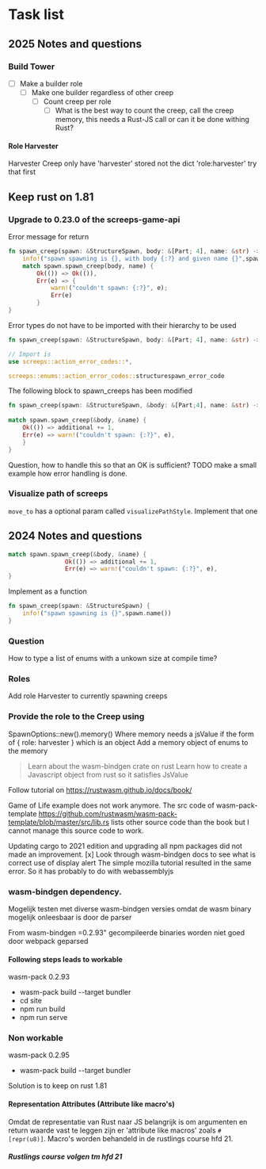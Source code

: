# Task list

## 2025 Notes and questions

### Build Tower

- [ ] Make a builder role
  - [ ] Make one builder regardless of other creep
    - [ ] Count creep per role
      - [ ] What is the best way to count the creep, call the creep memory, this needs a Rust-JS call or can it be done
        withing Rust?

#### Role Harvester

Harvester Creep only have 'harvester' stored not the dict 'role:harvester' try that first

## Keep rust on 1.81

### Upgrade to 0.23.0 of the screeps-game-api

Error message for return

```rust
fn spawn_creep(spawn: &StructureSpawn, body: &[Part; 4], name: &str) -> Result<(), screeps::ErrorCode> {
    info!("spawn spawning is {}, with body {:?} and given name {}",spawn.name(), body, name);
    match spawn.spawn_creep(body, name) {
        Ok(()) => Ok(()),
        Err(e) => {
            warn!("couldn't spawn: {:?}", e);
            Err(e)
        }
}
```

Error types do not have to be imported with their hierarchy to be used

```rust
fn spawn_creep(spawn: &StructureSpawn, body: &[Part; 4], name: &str) -> Result<(), SpawnCreepErrorCode>;
```

```rust
// Import is
use screeps::action_error_codes::*,

screeps::enums::action_error_codes::structurespawn_error_code

```

The following block to spawn_creeps has been modified

```rust
fn spawn_creep(spawn: &StructureSpawn, &body: &[Part;4], name: &str) -> Result<(), Self::Error>{
    
match spawn.spawn_creep(&body, &name) {
    Ok(()) => additional += 1,
    Err(e) => warn!("couldn't spawn: {:?}", e),
    }
}
```

Question, how to handle this so that an OK is sufficient?
TODO make a small example how error handling is done.

### Visualize path of screeps

`move_to` has a optional param called `visualizePathStyle`. Implement that one

## 2024 Notes and questions

```rust
match spawn.spawn_creep(&body, &name) {
                Ok(()) => additional += 1,
                Err(e) => warn!("couldn't spawn: {:?}", e),
}
```

Implement as a function

```rust
fn spawn_creep(spawn: &StructureSpawn) {
    info!("spawn spawning is {}",spawn.name())
}
```

### Question
How to type a list of enums with a unkown size at compile time?

### Roles

Add role Harvester to currently spawning creeps

### Provide the role to the Creep using

SpawnOptions::new().memory()
Where memory needs a jsValue if the form of { role: harvester } which is an object
Add a memory object of enums to the memory

> Learn about the wasm-bindgen crate on rust
> Learn how to create a Javascript object from rust so it satisfies JsValue

Follow tutorial on https://rustwasm.github.io/docs/book/

Game of Life example does not work anymore.
The src code of wasm-pack-template https://github.com/rustwasm/wasm-pack-template/blob/master/src/lib.rs
lists other source code than the book but I cannot manage this source code to work.

Updating cargo to 2021 edition and upgrading all npm packages did not made an improvement.
[x] Look through wasm-bindgen docs to see what is correct use of display alert
The simple mozilla tutorial resulted in the same error. So it has probably to do with webassemblyjs

### wasm-bindgen dependency.

Mogelijk testen met diverse wasm-bindgen versies omdat de wasm binary mogelijk onleesbaar is door de parser

From wasm-bindgen =0.2.93" gecompileerde binaries worden niet goed door webpack geparsed

#### Following steps leads to workable

wasm-pack 0.2.93

- wasm-pack build --target bundler
- cd site
- npm run build
- npm run serve

### Non workable

wasm-pack 0.2.95

- wasm-pack build --target bundler

Solution is to keep on rust 1.81

#### Representation Attributes (Attribute like macro's)

Omdat de representatie van Rust naar JS belangrijk is om argumenten en return waarde vast te leggen zijn er 'attribute
like macros'
zoals `#[repr(u8)]`. Macro's worden behandeld in de rustlings course hfd 21.

##### Rustlings course volgen tm hfd 21



